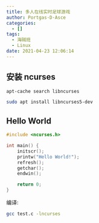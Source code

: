 ```yaml
---
title: 多人在线实时足球游戏
author: Portgas·D·Asce
categories:
  - []
tags:
  - 海贼班
  - Linux
date: 2021-04-23 12:06:14
---
```


<!--more-->

## 安装 ncurses
```bash
apt-cache search libncurses

sudo apt install libncurses5-dev
```

## Hello World
```cpp
#include <ncurses.h>

int main() {
    initscr();
    printw("Hello World!");
    refresh();
    getchar();
    endwin();

    return 0;
}
```

编译:
```bash
gcc test.c -lncurses
```